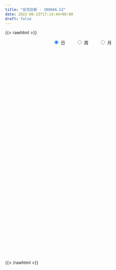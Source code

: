 ```yaml
---
title: "安克创新 - 300866.SZ"
date: 2022-06-23T17:14:44+08:00
draft: false
---
```

{{< rawhtml >}}
    <div style="text-align: center">
        <label style="padding: 1rem;"><input style="margin-right: .5rem" type="radio" name="period" value="D" checked onclick="period_change(this)">日</label>
        <label style="padding: 1rem;"><input style="margin-right: .5rem" type="radio" name="period" value="W" onclick="period_change(this)">周</label>
        <label style="padding: 1rem;"><input style="margin-right: .5rem" type="radio" name="period" value="M" onclick="period_change(this)">月</label>
    </div>
    <div id="chart" style="height: 700px;"></div> 
    <script type="text/javascript">
        const D_v = [217334.54,206199.91,153403.56,106706.2,97484.54,145919.21,87440.03,74354.96,55083.04,54997.67,69907.05,57528.98,47294.06,45687.73,67245.71,58110.73,64987.65,57448.47,83779.74,57881.64,34291.29,28653.77,18803.21,21162.31,21247.62,19975.01,21163.24,16828.45,20322.92,37080.43,23333.05,36520.8,24647.3,25271.97,25709.91,23288.71,18910.69,19501.39,19858.45,18155.44,22657.38,15358.81,22120.16,20905.58,25092.76,24857.01,24766.41,18026.41,21579.97,19132.42,32294.73,22739.65,26022.25,13609.77,19718.0,20040.67,15184.21,10450.82,9209.62,16193.12,9464.85,9330.1,9099.6,20596.11,17216.86,8303.25,8703.0,6765.06,4695.0,6732.8,8341.43,11127.69,7495.34,10655.95,6768.76,8538.0,10031.1,10721.49,10917.49,17086.95,9647.0,12082.57,19340.64,16925.35,21515.75,17047.49,9463.95,22494.7,18319.54,21067.0,20525.96,33294.91,15951.81,16678.69,18923.68,13919.77,13214.23,9061.27,7955.99,13253.98,14562.03,12039.0,10745.75,24881.14,14297.14,8886.03,10550.01,9810.27,10424.75,8490.86,9739.0,6565.41,4559.0,3846.02,6742.62,6202.63,5754.16,4215.98,8025.45,7431.15,20766.52,13724.31,7387.15,4440.57,10700.01,4260.3,5050.15,4412.81,9632.24,10455.98,8175.23,9066.56,8480.24,6853.81,5980.12,5380.78,7190.41,8027.79,9042.79,4720.46,7770.64,5803.8,9583.76,7407.88,7294.82,9804.53,10715.5,16530.05,9582.34,10469.4,8272.86,9015.48,7340.71,7189.9,8108.41,6270.28,4202.22,5162.87,8933.16,3790.96,4794.19,6102.0,4575.32,2922.91,6508.94,7170.18,5398.83,8018.41,12507.48,12285.23,6531.0,6758.04,6947.5,9000.61,5298.08,3061.0,6995.11,3129.0,3883.39,3801.51,5768.44,7806.17,10335.85,9992.22,7127.44,6309.6,6014.8,4429.56,5900.74,3648.02,3846.5,6038.8,8155.56,8633.34,8902.07,6768.02,13082.6,9021.55,7345.97,5185.2,6925.4,7746.46,11231.89,10775.44,12273.99,7964.18,10686.29,12296.04,18136.06,7619.06,9773.49,15868.99,8895.16,15410.57,17505.5,17064.96,11688.75,21690.51,29109.47,16879.72,9924.53,8140.81,12657.13,12487.29,11582.12,12729.9,12354.32,10231.67,9885.51,9146.38,9627.42,9162.21,9484.85,12253.51,18890.54,21212.3,12286.49,23314.88,20560.17,9914.96,7934.58,17618.02,23950.87,11691.07,18553.98,24064.01,16554.63,15998.35,20938.9,27862.6,25252.15,15416.71,17110.45,12550.89,11455.0,14137.05,10817.76,10743.83,17606.85,16850.0,17116.21,18457.17,10245.15,11178.66,14389.41,25833.03,19824.92,9835.29,11863.98,15987.84,12054.89,7809.68,11464.48,6723.0,8038.99,9025.39,5576.43,3846.63,5088.78,7448.97,5472.99,14926.59,12960.89,18142.31,35304.75,24595.6,22898.62,18624.68,9981.59,11325.11,21200.24,12761.39,8258.45,11327.3,15884.62,23737.74,19076.61,28846.21,19616.56,14094.38,48448.6,33730.65,50095.61,119234.33,72710.52,40490.53,52033.06,30795.82,25447.97,26915.53,21339.43,30083.43,23118.87,26842.44,25356.84,46870.3,35919.07,16913.99,18409.42,13159.0,9401.7,14048.12,20991.89,16401.55,16422.7,18457.93,20261.88,19369.16,24595.28,21522.06,26399.18,15684.0,16636.6,23955.27,12536.53,15735.54,18509.07,10652.51,13789.23,9556.79,10442.65,10528.25,6401.65,8593.0,7502.81,13549.38,10905.88,15391.99,8677.51,16660.35,13343.91,10443.13,9551.96,10832.41,17885.66,12808.75,11371.16,8042.7,10808.84,11898.26,14124.93,9793.24,12672.91,16253.38,19436.51,25567.93,15476.43,14655.06,22996.26,23414.41,20240.01,25849.7,29010.65,20898.75,16443.31,18942.0,23245.12,31089.77,31104.8,15849.16,16426.86,20711.81,17243.41,58863.15,40842.2,37716.99,28252.95,27045.82,19693.99,14957.87,16837.1,15726.26,22047.2,18799.16,25113.07,22535.56,17015.7,19772.69,12432.57,16044.36,19027.81,20173.87,19686.47,27939.42,29239.37,20876.38,18254.46,25373.73,21310.15,13258.57,12771.91,34315.52,43520.45,17364.58,15028.54,17731.34,18450.4,22317.87,16863.45,25583.69,28680.53,28012.87,15887.52,15830.7,29060.87,23914.35,23803.82,16906.64,25651.91,27219.1,22439.12,17026.85,18362.25,15324.07,17394.92,22443.91,25078.36,23311.47,16559.04,24517.58,18691.92,23886.91,15982.63]
const D_histogram = [0.0,1.0561823362,-0.0824575125,-1.3288236901,-2.0344479753,-1.2031427403,-0.9937435101,-0.9799148557,-1.2664851814,-1.221185688,-1.9266474537,-2.1844444402,-2.1208246988,-2.3041629726,-1.4595639494,-0.5732178193,0.2456359146,0.7885245643,1.784871079,2.2560895527,2.8820560019,2.6575071439,2.2093580741,1.6554722801,1.1677888836,0.6589877401,0.5909753331,0.3221884818,0.4654972133,0.6626058016,0.755233153,0.963420613,0.6731631673,0.8378582209,1.2535529162,1.3794478864,1.1052745793,1.1818749139,0.7996241233,0.2539273718,0.2694373636,0.3953192922,0.5362933666,0.5147412712,1.1353914783,1.7552104306,2.7585743598,3.3920668904,3.3654180429,4.1433928454,3.3562729252,2.633942604,1.5143856035,0.9445678363,1.2231136702,1.390594712,1.5128894825,1.0583822158,0.4877603616,-0.5167645565,-1.0935800842,-1.7958875329,-2.3508703536,-1.696075971,-1.9969863495,-2.1471523046,-1.9016129932,-1.7433371413,-1.5426099135,-1.1869880713,-0.9805999508,-0.633825734,-0.4742556306,-1.0136644171,-1.3958062594,-1.4379059859,-1.7821418229,-1.8277745016,-1.5386534604,-0.848424402,-0.7585420997,-0.5533415268,-0.8871580417,-1.2680737275,-1.5880051112,-1.6674416574,-1.6558227904,-2.1072721229,-2.429292733,-2.7626440203,-2.4934795527,-2.03442442,-1.5153440125,-0.9224095988,0.346433122,1.2064438629,1.934043241,1.8685669411,1.7653050607,1.8229062767,1.5427516346,1.3505239307,1.3844173009,1.8741951853,1.8143870978,1.919012188,1.1838281261,0.4648215879,-0.0287236448,-0.3850104775,-1.185820005,-1.5728159757,-1.8941881254,-2.0568997662,-1.6946862617,-1.1060153427,-0.416507106,-0.060838003,-0.5340812946,-1.1070903562,-2.3527131794,-2.6250408376,-2.7444232026,-2.5805687057,-2.1959459983,-1.7551161534,-1.5374817671,-1.3783017631,-1.8627634535,-2.2902361609,-2.6575514236,-2.5680938096,-2.0782188512,-1.8899145721,-1.5554063513,-1.2319572731,-0.681975171,-0.4052945653,0.4772065056,0.9434930963,0.7751424977,0.9097701197,1.0937032806,0.9594480819,1.2732535615,1.6864457236,2.2161996458,3.0848571444,3.9314850223,4.5877947875,4.8648899651,4.5653422009,3.785856995,2.8341541394,2.4975969429,1.9363292617,1.2024289744,0.7342912192,0.7459655973,0.476600341,0.4799938335,0.6237192047,0.7296596503,0.7319484846,0.9265819691,0.4527975087,-0.2100027689,-0.9879596062,-2.2692260436,-2.5817216227,-2.7044482993,-2.174243671,-1.7911486812,-1.7447264816,-1.4546757952,-1.3033342965,-0.817594044,-0.4623945881,-0.1861601737,-0.0053847172,0.1877812483,0.2945581346,0.7353124037,1.4250720738,1.5026994152,1.3474275688,0.8878743508,0.5143028365,0.1466636539,-0.0457950643,-0.2414287722,-0.5424804131,-0.6736933382,-0.2554424741,0.2344168563,0.5770195412,1.4002775907,1.8402764094,1.7594398146,1.5527686059,1.1634789365,0.9563661486,1.1835459428,1.2381941788,0.5887027406,0.5574020486,0.2502380382,-0.5167957803,-1.4087882852,-1.9270805573,-2.1629902269,-2.5913463278,-2.6505610769,-2.827915149,-3.1631296314,-2.9968707237,-2.9553340996,-3.1054752787,-3.5701296739,-3.3429868124,-2.9902987735,-2.6854662386,-2.1971258874,-2.1006489042,-2.1071024007,-2.1435737868,-1.5806890566,-1.2698447315,-0.7334293208,-0.1644032583,0.1805424236,0.2784763727,0.1890161709,0.4994538084,1.2186262295,2.1981803567,2.4128274616,1.8198639863,1.9818757507,1.7878534287,1.4993018444,1.9296604311,1.7013122122,1.5232120283,1.7679296261,1.7898288893,1.889566206,1.7452053809,1.0634271302,-0.0054789138,-0.1620426793,-0.4408237988,-0.3804527425,-0.2234007361,-0.1596171837,-0.0960073733,-0.1964426851,-0.2867719086,-0.5108822868,-0.7076522584,-0.9538536295,-1.2025556268,-1.1147675286,-1.1863630942,-0.8344770562,-0.194776684,0.3675917453,0.6137702034,0.5006822982,0.8583455944,1.1170276462,1.269483927,1.3923377794,1.4104425852,1.3070366425,1.0080200882,0.7529384457,0.6187366664,0.3661756089,0.3856007103,0.3815131408,0.6664432726,0.6814703424,0.2920519764,-0.4644955621,-0.8845768521,-0.9382657436,-1.1357927665,-1.2178020045,-1.2247994924,-1.0156967569,-0.9561236049,-0.7972107249,-0.6750827118,-0.3434725333,-0.2545426195,-0.0307931459,0.3136627303,0.5656698609,0.5473972447,1.1156680874,1.4295652632,2.0123126757,3.6659166396,3.7290630395,3.5072242307,3.0561526834,2.5093534776,1.8425358607,1.1497563208,0.6652152864,0.4084687079,0.1353578626,0.0236282554,0.0424650145,0.4656095576,0.463515825,0.1652263414,-0.0181877,-0.3918069672,-0.7192983413,-0.826762888,-0.5226813949,-0.3117190629,-0.0252426202,-0.0944068273,-0.4164621913,-0.6188168889,-0.679882337,-0.851856204,-1.1589698088,-1.3086836307,-1.5084554769,-1.539344699,-1.6532595203,-1.5203794455,-1.5688036803,-1.4905410184,-1.5071629231,-1.4621638343,-1.2518474623,-1.1081822042,-0.9028079433,-0.8295609173,-0.6540919204,-0.3361058933,-0.351214771,-0.3922663946,-0.339956882,-0.0409211002,0.3671809429,0.7269632,0.9848881438,1.0125955991,0.9688280086,1.0156409057,0.9753365301,0.8554296794,0.7001763837,0.5707928933,0.6583876908,0.5421214311,0.4969439732,0.4522486989,0.2215439503,-0.1473441379,-0.3840582048,-0.5839942943,-0.8154370092,-1.0749724933,-1.4407215909,-1.7995323247,-2.05833114,-2.0657932453,-1.9016883606,-1.8800149327,-1.9336170024,-1.7572345644,-1.4093964497,-1.0367619114,-0.7614830789,-0.4692988315,-0.1609822759,0.3318267841,0.5467304391,0.4275178526,0.2624304064,0.4263663092,0.5227569788,0.571843531,0.6186748889,0.4994071594,0.3022055305,0.0792070002,0.1738280971,0.0977717787,0.0435849405,0.0428609383,0.1342989215,0.1239640805,0.1981562154,0.2144118102,0.2357709057,0.0270136084,-0.2385131563,-0.1990506898,-0.1646857673,0.1911662617,0.4652249945,0.569205705,0.7078936106,1.0483519167,1.316349749,1.4465768004,1.4477810284,1.3953858155,1.3242780278,1.2542762072,1.1730149144,1.1992399806,1.1700264877,0.8968842884,0.6898959173,0.4845101428,0.5003895007,0.3868609876,0.4710695237,0.4637676841,0.585420423,0.7425354426,0.7804845279,0.7182764725,0.4557933064,0.3140751865,0.1354244838,-0.0860362897,-0.1157549218,-0.1351524772,-0.0829384261,0.0020396295,-0.0162448416,-0.1027239731,-0.0516801132]
const D_fast = [0.0,1.3202279202,0.1609736934,-1.4175984068,-2.6318346857,-2.1013151358,-2.1403517831,-2.3715018426,-2.9746934637,-3.2346903923,-4.4218140214,-5.225722118,-5.6923085513,-6.4516875682,-5.9719795323,-5.2289378571,-4.3486751445,-3.6086553538,-2.1660910693,-1.1308502074,0.2156302423,0.6554581702,0.7596486189,0.619630895,0.4238947194,0.0798405109,0.1595719372,-0.0286677937,0.2310152411,0.5937752798,0.8752109195,1.3242535327,1.2022868789,1.5764464876,2.305529412,2.7762863538,2.7784316916,3.1505007546,2.9681559949,2.4859410863,2.568810419,2.7935221706,3.0685695867,3.175702809,4.0802008857,5.1388224457,6.8318299648,8.3133392181,9.1280448812,10.9418678951,10.9938162062,10.929971536,10.1890109364,9.8553351283,10.4396593798,10.9547890995,11.4553062407,11.265394528,10.8167127641,9.6829967069,8.8327861582,7.6815068262,6.5388064171,6.769581807,5.9694248411,5.2824708098,5.0526068729,4.7750484395,4.5901231889,4.6489980133,4.6102361461,4.7985539295,4.8395601252,4.0467352344,3.3156418272,2.9140656042,2.1242943115,1.6217180074,1.5261756836,2.0042986415,1.9045454188,1.97141061,1.4158045847,0.7178704671,0.0009378055,-0.4953591551,-0.8976959857,-1.8759633488,-2.8053071422,-3.8293194345,-4.1835248552,-4.2330758275,-4.0928314231,-3.7304994091,-2.3750484078,-1.2134267012,-0.0023165129,0.3993489226,0.7374133074,1.2507410925,1.3562743591,1.5016776378,1.8816753333,2.840002014,3.233790701,3.8181688381,3.3789418078,2.7761406665,2.2754145226,1.8228750706,0.7256105419,-0.0545894227,-0.8495086039,-1.5264451862,-1.5879032471,-1.2757361638,-0.6903547036,-0.3498951013,-0.9566587166,-1.8064403672,-3.6402414853,-4.5688293528,-5.3743175186,-5.8556051981,-6.0199689903,-6.0179181837,-6.1846542392,-6.3700496759,-7.3202022298,-8.3202339773,-9.351937096,-9.9045029343,-9.9341826888,-10.2183570526,-10.2727004197,-10.2572406598,-9.8777523504,-9.702395386,-8.7005926887,-7.998432824,-7.9729977981,-7.6109276462,-7.1535686652,-7.0479618434,-6.4158429734,-5.5810393804,-4.4972355467,-2.857363762,-1.0278646286,0.7753938335,2.2687115024,3.1104992885,3.2774783312,3.0343140106,3.3221560498,3.244970684,2.8116776403,2.5271126899,2.7252784673,2.5750632962,2.6984552471,2.9981104194,3.2864657776,3.4717417331,3.8980207099,3.5374356266,2.8221346568,1.7971879179,-0.0513850304,-1.0093110152,-1.8081497666,-1.821506056,-1.8861982365,-2.2759576573,-2.3495759196,-2.5240679951,-2.2427262536,-2.0031254448,-1.7734310738,-1.5940017965,-1.353890519,-1.173474099,-0.5488917289,0.4971359596,0.9504381548,1.1320232005,0.8944385703,0.6494427652,0.318469496,0.1145620117,-0.1414288893,-0.5781006335,-0.8777368931,-0.5233466475,0.025116897,0.5119744672,1.6853019143,2.5853698354,2.9443931942,3.125914137,3.0274942017,3.0594729509,3.5825392308,3.9467360116,3.4444202585,3.5524700786,3.3078655778,2.4116328142,1.167443238,0.1673808265,-0.6092763998,-1.6854690826,-2.4073241009,-3.2916569602,-4.4176538505,-5.0006126238,-5.6979095245,-6.6244195234,-7.981606337,-8.5902101786,-8.9850968331,-9.3516308578,-9.4125719785,-9.8412572214,-10.374486318,-10.9468511508,-10.7791386847,-10.7857555425,-10.432697462,-9.9047722141,-9.5146909263,-9.347137884,-9.3893440431,-8.9540429535,-7.9302139751,-6.4011147586,-5.5832607883,-5.7212582671,-5.063777565,-4.8108365299,-4.724562653,-3.8117889586,-3.6148091244,-3.4121063013,-2.7254062969,-2.2560498114,-1.6839209431,-1.3919804231,-1.8079018911,-2.8781776637,-3.075252099,-3.4642391682,-3.4989812975,-3.3977794751,-3.3739002186,-3.3342922516,-3.4838382347,-3.6458604353,-3.9976913852,-4.3713744214,-4.8560391999,-5.4053801038,-5.5962838878,-5.964470227,-5.821203453,-5.2301972518,-4.5759308861,-4.1763098773,-4.1642272079,-3.5919775131,-3.0540385497,-2.5842112872,-2.11327299,-1.7425575379,-1.51920432,-1.5662158521,-1.6330628833,-1.6125804959,-1.7735976512,-1.6577723722,-1.5664816566,-1.1149407066,-0.9295460512,-1.2459514231,-2.1186228521,-2.7598483552,-3.0481036826,-3.5295788971,-3.9160386362,-4.2292359972,-4.2740574509,-4.4535152002,-4.4939050014,-4.5405476662,-4.2948056211,-4.2695113621,-4.053460175,-3.6305886162,-3.2371640203,-3.1185873254,-2.2713994609,-1.6001109693,-0.5142853878,2.0557977359,3.0512098957,3.7061771446,4.0191437682,4.0996829318,3.89349928,3.4881588204,3.1699216076,3.015292206,2.7760208264,2.6701982831,2.6996512958,3.2391982283,3.352983452,3.0960005537,2.9080395872,2.4364685783,1.9291526189,1.6149973502,1.7884084946,1.9214410608,2.2016068485,2.1088409345,1.6826700227,1.3256111028,1.0945750705,0.7096371526,0.1127810955,-0.3641036341,-0.9409893494,-1.3567147464,-1.8839444477,-2.1311592343,-2.5717843892,-2.8661569819,-3.2595696174,-3.5801114872,-3.6827569808,-3.8161372737,-3.8364649986,-3.9706082019,-3.9586621851,-3.7247026314,-3.8276152017,-3.9667334241,-3.9994131319,-3.7106076252,-3.2107103464,-2.6691872892,-2.1650403095,-1.8841839544,-1.6857445428,-1.3850214192,-1.1814916624,-1.0875410932,-1.0677502929,-1.05443556,-0.8022438398,-0.7829797418,-0.7039212064,-0.6355543059,-0.810873067,-1.2165971896,-1.5493258077,-1.8952604708,-2.330562438,-2.8588410455,-3.5847705408,-4.3934643558,-5.1668459561,-5.6907563727,-6.0020735781,-6.4504038835,-6.9874102038,-7.2503364068,-7.2548474046,-7.1414033441,-7.0564952814,-6.8816357418,-6.6135647551,-6.0377989991,-5.6862127344,-5.6985458577,-5.7980257024,-5.5274982222,-5.3004183079,-5.1083708729,-4.9068707929,-4.9012867325,-5.0229369788,-5.226133759,-5.0880556379,-5.1396690116,-5.1829596147,-5.1729683823,-5.0479556687,-5.0272994895,-4.9035683008,-4.8337097535,-4.7534079315,-4.9554118268,-5.2805668806,-5.2908670865,-5.2976736058,-4.8940300114,-4.50366503,-4.2573828932,-3.9417215849,-3.3391752997,-2.7420900301,-2.2502187787,-1.8870692936,-1.5906180526,-1.3306563333,-1.0870891022,-0.8750966663,-0.549061605,-0.285768476,-0.3346896031,-0.369203995,-0.4534622337,-0.3124855007,-0.3292987668,-0.1273228498,-0.0186827683,0.2493250763,0.5920739565,0.8251441738,0.9425052366,0.793970397,0.7307710738,0.585976492,0.343006646,0.2843492835,0.2311636089,0.2626430534,0.3481310164,0.3257853348,0.2136252101,0.2517490417]
const D_slow = [0.0,0.264045584,0.2434312059,-0.0887747166,-0.5973867104,-0.8981723955,-1.146608273,-1.391586987,-1.7082082823,-2.0135047043,-2.4951665677,-3.0412776778,-3.5714838525,-4.1475245956,-4.512415583,-4.6557200378,-4.5943110591,-4.3971799181,-3.9509621483,-3.3869397601,-2.6664257597,-2.0020489737,-1.4497094552,-1.0358413851,-0.7438941642,-0.5791472292,-0.4314033959,-0.3508562755,-0.2344819722,-0.0688305218,0.1199777665,0.3608329197,0.5291237116,0.7385882668,1.0519764958,1.3968384674,1.6731571122,1.9686258407,2.1685318715,2.2320137145,2.2993730554,2.3982028784,2.5322762201,2.6609615379,2.9448094074,3.3836120151,4.073255605,4.9212723276,5.7626268384,6.7984750497,7.637543281,8.296028932,8.6746253329,8.910767292,9.2165457095,9.5641943875,9.9424167582,10.2070123121,10.3289524025,10.1997612634,9.9263662423,9.4773943591,8.8896767707,8.465657778,7.9664111906,7.4296231144,6.9542198661,6.5183855808,6.1327331024,5.8359860846,5.5908360969,5.4323796634,5.3138157558,5.0603996515,4.7114480866,4.3519715902,3.9064361344,3.449492509,3.0648291439,2.8527230434,2.6630875185,2.5247521368,2.3029626264,1.9859441945,1.5889429167,1.1720825023,0.7581268047,0.231308774,-0.3760144092,-1.0666754143,-1.6900453025,-2.1986514075,-2.5774874106,-2.8080898103,-2.7214815298,-2.4198705641,-1.9363597538,-1.4692180185,-1.0278917534,-0.5721651842,-0.1864772755,0.1511537071,0.4972580324,0.9658068287,1.4194036032,1.8991566502,2.1951136817,2.3113190787,2.3041381675,2.2078855481,1.9114305468,1.5182265529,1.0446795216,0.53045458,0.1067830146,-0.1697208211,-0.2738475976,-0.2890570983,-0.422577422,-0.699350011,-1.2875283059,-1.9437885153,-2.6298943159,-3.2750364924,-3.8240229919,-4.2628020303,-4.6471724721,-4.9917479128,-5.4574387762,-6.0299978164,-6.6943856724,-7.3364091248,-7.8559638376,-8.3284424806,-8.7172940684,-9.0252833867,-9.1957771794,-9.2971008207,-9.1777991943,-8.9419259203,-8.7481402958,-8.5206977659,-8.2472719458,-8.0074099253,-7.6890965349,-7.267485104,-6.7134351925,-5.9422209064,-4.9593496509,-3.812400954,-2.5961784627,-1.4548429125,-0.5083786637,0.2001598711,0.8245591069,1.3086414223,1.6092486659,1.7928214707,1.97931287,2.0984629552,2.2184614136,2.3743912148,2.5568061273,2.7397932485,2.9714387408,3.0846381179,3.0321374257,2.7851475242,2.2178410132,1.5724106076,0.8962985327,0.352737615,-0.0950495553,-0.5312311757,-0.8949001245,-1.2207336986,-1.4251322096,-1.5407308566,-1.5872709001,-1.5886170794,-1.5416717673,-1.4680322336,-1.2842041327,-0.9279361142,-0.5522612604,-0.2154043682,0.0065642195,0.1351399286,0.1718058421,0.160357076,0.0999998829,-0.0356202203,-0.2040435549,-0.2679041734,-0.2092999593,-0.065045074,0.2850243236,0.745093426,1.1849533796,1.5731455311,1.8640152652,2.1031068024,2.3989932881,2.7085418328,2.8557175179,2.99506803,3.0576275396,2.9284285945,2.5762315232,2.0944613839,1.5537138271,0.9058772452,0.243236976,-0.4637418113,-1.2545242191,-2.0037419,-2.7425754249,-3.5189442446,-4.4114766631,-5.2472233662,-5.9947980596,-6.6661646192,-7.2154460911,-7.7406083171,-8.2673839173,-8.803277364,-9.1984496282,-9.515910811,-9.6992681412,-9.7403689558,-9.6952333499,-9.6256142567,-9.578360214,-9.4534967619,-9.1488402045,-8.5992951153,-7.9960882499,-7.5411222534,-7.0456533157,-6.5986899585,-6.2238644974,-5.7414493897,-5.3161213366,-4.9353183295,-4.493335923,-4.0458787007,-3.5734871492,-3.1371858039,-2.8713290214,-2.8726987498,-2.9132094197,-3.0234153694,-3.118528555,-3.174378739,-3.2142830349,-3.2382848783,-3.2873955496,-3.3590885267,-3.4868090984,-3.663722163,-3.9021855704,-4.2028244771,-4.4815163592,-4.7781071328,-4.9867263968,-5.0354205678,-4.9435226315,-4.7900800806,-4.6649095061,-4.4503231075,-4.1710661959,-3.8536952142,-3.5056107694,-3.1530001231,-2.8262409624,-2.5742359404,-2.386001329,-2.2313171624,-2.1397732601,-2.0433730825,-1.9479947974,-1.7813839792,-1.6110163936,-1.5380033995,-1.65412729,-1.875271503,-2.109837939,-2.3937861306,-2.6982366317,-3.0044365048,-3.258360694,-3.4973915953,-3.6966942765,-3.8654649544,-3.9513330878,-4.0149687426,-4.0226670291,-3.9442513465,-3.8028338813,-3.6659845701,-3.3870675483,-3.0296762325,-2.5265980635,-1.6101189036,-0.6778531438,0.1989529139,0.9629910848,1.5903294542,2.0509634193,2.3384024995,2.5047063212,2.6068234981,2.6406629638,2.6465700276,2.6571862813,2.7735886707,2.8894676269,2.9307742123,2.9262272873,2.8282755455,2.6484509602,2.4417602382,2.3110898895,2.2331601237,2.2268494687,2.2032477618,2.099132214,1.9444279918,1.7744574075,1.5614933565,1.2717509043,0.9445799966,0.5674661274,0.1826299527,-0.2306849274,-0.6107797888,-1.0029807089,-1.3756159635,-1.7524066943,-2.1179476528,-2.4309095184,-2.7079550695,-2.9336570553,-3.1410472846,-3.3045702647,-3.388596738,-3.4764004308,-3.5744670295,-3.6594562499,-3.669686525,-3.5778912893,-3.3961504893,-3.1499284533,-2.8967795535,-2.6545725514,-2.4006623249,-2.1568281924,-1.9429707726,-1.7679266766,-1.6252284533,-1.4606315306,-1.3251011728,-1.2008651795,-1.0878030048,-1.0324170173,-1.0692530517,-1.1652676029,-1.3112661765,-1.5151254288,-1.7838685521,-2.1440489499,-2.5939320311,-3.1085148161,-3.6249631274,-4.1003852175,-4.5703889507,-5.0537932013,-5.4931018424,-5.8454509549,-6.1046414327,-6.2950122024,-6.4123369103,-6.4525824793,-6.3696257832,-6.2329431735,-6.1260637103,-6.0604561087,-5.9538645314,-5.8231752867,-5.680214404,-5.5255456817,-5.4006938919,-5.3251425093,-5.3053407592,-5.261883735,-5.2374407903,-5.2265445552,-5.2158293206,-5.1822545902,-5.1512635701,-5.1017245162,-5.0481215637,-4.9891788373,-4.9824254352,-5.0420537242,-5.0918163967,-5.1329878385,-5.0851962731,-4.9688900245,-4.8265885982,-4.6496151955,-4.3875272164,-4.0584397791,-3.696795579,-3.3348503219,-2.9860038681,-2.6549343611,-2.3413653093,-2.0481115807,-1.7483015856,-1.4557949637,-1.2315738916,-1.0590999123,-0.9379723765,-0.8128750014,-0.7161597545,-0.5983923735,-0.4824504525,-0.3360953467,-0.1504614861,0.0446596459,0.224228764,0.3381770906,0.4166958873,0.4505520082,0.4290429358,0.4001042053,0.366316086,0.3455814795,0.3460913869,0.3420301765,0.3163491832,0.3034291549]
const D_data = [['2020-08-24', 130.0, 146.86, 128.0, 168.88],['2020-08-25', 158.0, 163.41, 148.88, 168.99],['2020-08-26', 151.0, 136.1, 135.2, 154.99],['2020-08-27', 134.0, 127.72, 127.19, 135.97],['2020-08-28', 127.0, 127.8, 125.88, 135.78],['2020-08-31', 129.01, 146.0, 128.3, 152.16],['2020-09-01', 143.0, 140.0, 135.2, 144.44],['2020-09-02', 145.0, 137.18, 137.1, 146.5],['2020-09-03', 136.0, 131.55, 128.5, 137.2],['2020-09-04', 131.55, 133.79, 131.55, 138.5],['2020-09-07', 131.0, 121.0, 121.0, 135.55],['2020-09-08', 121.0, 121.95, 114.0, 123.55],['2020-09-09', 118.0, 123.25, 115.3, 126.01],['2020-09-10', 123.3, 117.5, 116.99, 129.4],['2020-09-11', 114.45, 130.05, 114.45, 132.66],['2020-09-14', 129.0, 133.8, 125.99, 135.31],['2020-09-15', 132.0, 136.79, 129.5, 139.73],['2020-09-16', 133.79, 136.8, 131.3, 140.19],['2020-09-17', 135.01, 147.1, 133.88, 150.5],['2020-09-18', 143.8, 145.6, 143.51, 152.16],['2020-09-21', 145.87, 152.15, 141.89, 153.19],['2020-09-22', 148.74, 144.47, 139.66, 150.41],['2020-09-23', 145.0, 141.55, 141.05, 146.47],['2020-09-24', 141.5, 138.88, 137.0, 144.9],['2020-09-25', 140.0, 137.89, 137.33, 144.58],['2020-09-28', 139.99, 135.56, 133.11, 141.9],['2020-09-29', 136.18, 139.95, 134.0, 141.68],['2020-09-30', 139.0, 136.83, 134.12, 139.52],['2020-10-09', 139.97, 141.93, 138.05, 144.44],['2020-10-12', 140.84, 143.96, 136.23, 144.88],['2020-10-13', 142.78, 144.01, 141.0, 144.79],['2020-10-14', 150.0, 147.0, 145.45, 158.0],['2020-10-15', 144.36, 141.25, 139.9, 146.88],['2020-10-16', 141.97, 147.31, 141.93, 152.97],['2020-10-19', 152.0, 153.0, 150.06, 156.56],['2020-10-20', 152.43, 152.07, 149.0, 154.0],['2020-10-21', 152.0, 147.87, 146.08, 155.37],['2020-10-22', 146.81, 152.91, 145.0, 154.0],['2020-10-23', 152.0, 147.42, 146.2, 154.98],['2020-10-26', 145.0, 143.59, 136.58, 145.55],['2020-10-27', 141.01, 149.72, 139.62, 151.99],['2020-10-28', 149.99, 152.09, 146.26, 152.44],['2020-10-29', 150.01, 153.73, 149.6, 156.38],['2020-10-30', 153.81, 152.81, 152.31, 163.02],['2020-11-02', 152.91, 163.55, 152.4, 165.0],['2020-11-03', 165.0, 168.52, 159.55, 171.99],['2020-11-04', 166.42, 180.08, 164.0, 186.5],['2020-11-05', 180.08, 183.0, 178.0, 185.45],['2020-11-06', 181.3, 179.85, 176.88, 188.43],['2020-11-09', 181.88, 195.89, 181.8, 195.99],['2020-11-10', 194.0, 180.29, 175.0, 194.0],['2020-11-11', 178.34, 180.55, 178.34, 186.4],['2020-11-12', 180.17, 173.45, 171.51, 183.33],['2020-11-13', 172.01, 178.0, 171.02, 181.0],['2020-11-16', 180.1, 190.01, 178.8, 193.34],['2020-11-17', 190.03, 192.22, 182.51, 194.58],['2020-11-18', 191.21, 195.0, 186.73, 199.9],['2020-11-19', 190.59, 189.34, 185.8, 194.0],['2020-11-20', 187.53, 187.19, 185.3, 194.0],['2020-11-23', 187.28, 178.93, 177.25, 188.6],['2020-11-24', 178.03, 180.79, 176.59, 181.27],['2020-11-25', 180.0, 175.97, 173.86, 182.46],['2020-11-26', 175.01, 174.05, 171.3, 178.09],['2020-11-27', 175.54, 189.1, 174.0, 191.67],['2020-11-30', 187.12, 177.77, 174.5, 188.0],['2020-12-01', 175.0, 177.87, 174.69, 179.97],['2020-12-02', 177.79, 182.49, 175.68, 183.52],['2020-12-03', 180.0, 181.99, 179.58, 186.99],['2020-12-04', 182.0, 183.08, 178.61, 184.73],['2020-12-07', 183.08, 186.29, 182.06, 188.52],['2020-12-08', 186.0, 185.89, 185.38, 190.59],['2020-12-09', 185.58, 189.29, 184.11, 194.78],['2020-12-10', 187.01, 188.64, 183.8, 192.99],['2020-12-11', 189.01, 178.99, 176.0, 190.0],['2020-12-14', 179.61, 178.19, 175.0, 180.64],['2020-12-15', 180.0, 180.81, 179.0, 187.0],['2020-12-16', 180.29, 175.27, 174.21, 180.81],['2020-12-17', 175.01, 177.03, 174.3, 178.36],['2020-12-18', 177.03, 181.0, 174.02, 184.99],['2020-12-21', 180.01, 188.15, 179.21, 191.85],['2020-12-22', 190.0, 182.49, 181.98, 191.25],['2020-12-23', 181.07, 184.58, 181.07, 187.0],['2020-12-24', 184.65, 177.24, 175.99, 192.78],['2020-12-25', 176.02, 174.15, 172.15, 179.89],['2020-12-28', 177.84, 172.12, 171.66, 186.81],['2020-12-29', 171.07, 172.94, 162.0, 179.0],['2020-12-30', 172.63, 172.7, 169.13, 174.0],['2020-12-31', 173.93, 164.26, 162.2, 174.0],['2021-01-04', 163.48, 161.95, 160.0, 166.55],['2021-01-05', 161.0, 157.84, 156.43, 161.0],['2021-01-06', 159.0, 162.91, 157.0, 165.97],['2021-01-07', 163.89, 165.17, 157.95, 166.29],['2021-01-08', 164.0, 166.81, 160.01, 168.68],['2021-01-11', 167.03, 169.39, 163.86, 171.0],['2021-01-12', 168.42, 182.29, 167.01, 182.82],['2021-01-13', 181.88, 183.2, 176.88, 186.78],['2021-01-14', 180.0, 186.8, 176.37, 187.79],['2021-01-15', 185.94, 179.94, 179.5, 186.55],['2021-01-18', 179.42, 180.29, 176.6, 182.67],['2021-01-19', 179.06, 183.51, 179.06, 188.58],['2021-01-20', 183.1, 179.97, 177.18, 184.04],['2021-01-21', 178.9, 180.95, 174.6, 181.87],['2021-01-22', 180.7, 184.5, 177.0, 184.98],['2021-01-25', 182.5, 193.05, 182.0, 205.0],['2021-01-26', 192.72, 188.98, 185.6, 195.96],['2021-01-27', 188.0, 192.9, 187.2, 193.49],['2021-01-28', 189.98, 182.2, 182.0, 190.73],['2021-01-29', 184.0, 179.44, 178.65, 185.5],['2021-02-01', 178.53, 179.48, 173.02, 180.9],['2021-02-02', 181.0, 179.05, 176.85, 185.0],['2021-02-03', 179.05, 170.0, 170.0, 179.1],['2021-02-04', 168.05, 171.1, 167.0, 172.0],['2021-02-05', 172.0, 168.79, 167.0, 172.58],['2021-02-08', 169.81, 167.99, 163.51, 171.0],['2021-02-09', 167.5, 173.65, 167.01, 176.01],['2021-02-10', 174.0, 177.94, 172.66, 179.48],['2021-02-18', 179.01, 182.03, 177.04, 184.5],['2021-02-19', 181.49, 180.45, 176.12, 184.72],['2021-02-22', 179.17, 169.45, 168.8, 180.0],['2021-02-23', 160.02, 164.62, 160.02, 167.99],['2021-02-24', 164.0, 149.72, 148.5, 164.0],['2021-02-25', 149.96, 155.57, 147.96, 157.02],['2021-02-26', 154.0, 153.94, 149.21, 155.0],['2021-03-01', 154.94, 155.05, 151.0, 156.04],['2021-03-02', 157.48, 156.88, 155.22, 163.45],['2021-03-03', 159.09, 157.66, 156.0, 159.09],['2021-03-04', 156.18, 154.69, 153.5, 157.88],['2021-03-05', 152.99, 153.12, 150.13, 156.64],['2021-03-08', 153.12, 142.12, 142.02, 153.12],['2021-03-09', 142.1, 137.87, 134.0, 142.1],['2021-03-10', 138.06, 133.57, 131.1, 141.0],['2021-03-11', 133.57, 135.44, 130.61, 135.68],['2021-03-12', 135.1, 139.08, 133.52, 140.98],['2021-03-15', 138.0, 134.39, 133.47, 141.11],['2021-03-16', 136.93, 135.04, 134.4, 139.87],['2021-03-17', 134.02, 134.3, 133.51, 137.19],['2021-03-18', 134.31, 137.44, 133.75, 139.48],['2021-03-19', 135.15, 134.5, 134.5, 139.93],['2021-03-22', 136.99, 143.95, 136.01, 144.35],['2021-03-23', 143.45, 141.67, 140.68, 146.75],['2021-03-24', 140.11, 133.95, 132.36, 142.6],['2021-03-25', 132.53, 137.1, 131.6, 140.0],['2021-03-26', 136.18, 138.19, 136.0, 141.78],['2021-03-29', 139.9, 134.0, 133.47, 139.96],['2021-03-30', 134.18, 139.88, 133.51, 140.68],['2021-03-31', 141.28, 143.22, 136.5, 145.0],['2021-04-01', 142.27, 147.81, 142.27, 153.13],['2021-04-02', 148.09, 157.08, 147.91, 159.1],['2021-04-06', 159.12, 163.5, 156.28, 164.5],['2021-04-07', 160.9, 167.99, 157.0, 169.6],['2021-04-08', 167.34, 169.11, 165.47, 173.58],['2021-04-09', 168.0, 165.32, 164.0, 172.79],['2021-04-12', 164.49, 159.59, 158.5, 167.55],['2021-04-13', 162.0, 155.37, 154.5, 163.91],['2021-04-14', 155.26, 161.8, 155.26, 165.49],['2021-04-15', 161.9, 158.48, 154.0, 162.88],['2021-04-16', 157.85, 154.27, 153.5, 158.46],['2021-04-19', 154.17, 155.36, 153.22, 157.82],['2021-04-20', 154.3, 161.0, 153.71, 163.5],['2021-04-21', 159.2, 157.56, 156.23, 159.42],['2021-04-22', 158.77, 160.95, 157.35, 163.5],['2021-04-23', 160.11, 163.88, 160.0, 165.0],['2021-04-26', 162.61, 164.98, 162.01, 166.99],['2021-04-27', 163.51, 164.94, 161.57, 166.08],['2021-04-28', 164.67, 168.96, 160.0, 170.0],['2021-04-29', 169.89, 160.81, 159.02, 169.9],['2021-04-30', 159.95, 155.89, 153.75, 161.45],['2021-05-06', 155.0, 150.47, 144.03, 155.0],['2021-05-07', 149.8, 137.62, 136.8, 150.8],['2021-05-10', 138.59, 143.76, 138.59, 147.5],['2021-05-11', 143.41, 143.01, 140.51, 145.99],['2021-05-12', 143.03, 150.43, 143.03, 151.62],['2021-05-13', 151.03, 149.49, 144.5, 151.04],['2021-05-14', 148.48, 144.97, 142.83, 149.0],['2021-05-17', 144.0, 147.55, 142.99, 149.5],['2021-05-18', 147.66, 145.75, 145.0, 148.43],['2021-05-19', 146.0, 150.63, 144.42, 152.5],['2021-05-20', 151.0, 150.55, 148.8, 152.82],['2021-05-21', 150.56, 150.79, 149.3, 154.92],['2021-05-24', 150.79, 150.53, 146.53, 151.69],['2021-05-25', 150.53, 151.55, 149.32, 152.5],['2021-05-26', 151.99, 151.26, 150.88, 159.99],['2021-05-27', 152.82, 157.15, 151.5, 159.99],['2021-05-28', 156.21, 164.05, 155.32, 165.74],['2021-05-31', 166.0, 159.53, 157.2, 166.01],['2021-06-01', 158.36, 157.49, 154.8, 159.56],['2021-06-02', 157.48, 152.89, 151.34, 157.58],['2021-06-03', 152.04, 152.28, 150.55, 155.0],['2021-06-04', 152.35, 150.63, 149.85, 153.69],['2021-06-07', 150.63, 151.37, 150.0, 153.72],['2021-06-08', 151.05, 150.18, 149.0, 153.6],['2021-06-09', 150.25, 147.2, 145.3, 152.38],['2021-06-10', 147.0, 147.65, 145.28, 148.58],['2021-06-11', 147.64, 154.91, 147.0, 155.19],['2021-06-15', 154.53, 158.23, 152.0, 160.0],['2021-06-16', 158.78, 158.95, 156.02, 161.56],['2021-06-17', 158.61, 168.95, 156.63, 171.8],['2021-06-18', 168.16, 168.95, 164.36, 172.47],['2021-06-21', 167.8, 164.98, 163.33, 168.76],['2021-06-22', 165.98, 164.15, 163.11, 166.96],['2021-06-23', 164.52, 161.58, 159.96, 167.55],['2021-06-24', 161.0, 163.38, 160.47, 168.4],['2021-06-25', 166.17, 170.06, 165.37, 172.98],['2021-06-28', 172.84, 170.0, 169.51, 178.78],['2021-06-29', 169.0, 160.69, 159.62, 171.58],['2021-06-30', 160.69, 167.47, 160.69, 169.84],['2021-07-01', 167.0, 163.85, 162.0, 174.0],['2021-07-02', 162.23, 155.49, 153.8, 162.48],['2021-07-05', 154.38, 149.04, 146.36, 154.38],['2021-07-06', 149.04, 148.89, 147.03, 152.95],['2021-07-07', 144.1, 149.0, 144.1, 149.94],['2021-07-08', 149.0, 143.05, 141.22, 151.13],['2021-07-09', 144.9, 144.33, 141.9, 147.44],['2021-07-12', 143.13, 139.99, 138.86, 144.33],['2021-07-13', 139.0, 134.09, 133.81, 142.9],['2021-07-14', 133.8, 137.21, 130.0, 137.59],['2021-07-15', 136.32, 133.48, 132.29, 138.4],['2021-07-16', 133.01, 127.9, 125.51, 133.33],['2021-07-19', 127.8, 119.04, 116.66, 127.8],['2021-07-20', 118.01, 123.6, 117.57, 125.58],['2021-07-21', 125.18, 123.4, 122.41, 127.11],['2021-07-22', 124.01, 121.4, 120.26, 124.11],['2021-07-23', 121.56, 122.9, 120.55, 124.23],['2021-07-26', 121.7, 116.78, 115.39, 122.02],['2021-07-27', 116.89, 112.9, 112.25, 120.57],['2021-07-28', 111.13, 109.48, 104.0, 114.93],['2021-07-29', 111.0, 115.64, 110.0, 116.8],['2021-07-30', 115.65, 112.37, 110.0, 116.9],['2021-08-02', 111.92, 115.32, 110.32, 116.7],['2021-08-03', 113.99, 116.98, 112.8, 117.55],['2021-08-04', 116.28, 115.27, 113.38, 118.45],['2021-08-05', 115.27, 112.18, 111.15, 115.27],['2021-08-06', 112.17, 108.67, 107.53, 112.17],['2021-08-09', 110.11, 113.2, 106.2, 114.35],['2021-08-10', 113.01, 120.48, 112.17, 122.66],['2021-08-11', 120.48, 128.46, 119.5, 129.7],['2021-08-12', 128.78, 122.78, 122.4, 129.75],['2021-08-13', 121.9, 112.22, 111.18, 123.63],['2021-08-16', 111.81, 121.0, 111.81, 126.22],['2021-08-17', 120.02, 116.99, 116.0, 120.92],['2021-08-18', 116.01, 114.9, 112.2, 117.56],['2021-08-19', 115.87, 124.82, 115.86, 125.0],['2021-08-20', 123.25, 117.78, 117.24, 123.25],['2021-08-23', 116.55, 117.87, 113.11, 120.47],['2021-08-24', 118.3, 124.0, 117.08, 127.5],['2021-08-25', 122.82, 122.75, 120.12, 129.48],['2021-08-26', 124.03, 124.99, 120.5, 128.56],['2021-08-27', 124.59, 122.79, 121.5, 127.6],['2021-08-30', 123.5, 114.51, 113.89, 123.98],['2021-08-31', 114.5, 104.92, 104.3, 116.0],['2021-09-01', 105.37, 112.55, 105.37, 114.95],['2021-09-02', 112.93, 109.17, 107.68, 113.99],['2021-09-03', 109.01, 112.06, 107.13, 113.96],['2021-09-06', 112.08, 113.17, 109.2, 114.35],['2021-09-07', 113.19, 111.99, 111.49, 114.68],['2021-09-08', 111.99, 111.77, 109.6, 114.14],['2021-09-09', 111.77, 109.03, 108.8, 111.77],['2021-09-10', 109.68, 107.97, 107.8, 110.5],['2021-09-13', 108.01, 104.63, 104.12, 108.2],['2021-09-14', 105.27, 102.83, 102.8, 107.4],['2021-09-15', 103.5, 99.8, 98.88, 103.92],['2021-09-16', 99.87, 96.98, 96.98, 100.39],['2021-09-17', 96.89, 99.21, 96.55, 99.86],['2021-09-22', 99.19, 95.67, 95.38, 99.19],['2021-09-23', 95.77, 100.23, 95.77, 101.95],['2021-09-24', 100.23, 105.4, 97.7, 107.6],['2021-09-27', 107.0, 107.05, 105.39, 109.66],['2021-09-28', 107.0, 104.98, 104.5, 108.9],['2021-09-29', 103.1, 100.61, 100.6, 105.05],['2021-09-30', 102.14, 107.07, 101.0, 107.88],['2021-10-08', 107.88, 107.68, 107.37, 110.88],['2021-10-11', 107.04, 107.85, 106.3, 109.33],['2021-10-12', 107.72, 108.77, 105.39, 109.99],['2021-10-13', 108.21, 108.49, 107.0, 109.58],['2021-10-14', 108.15, 107.4, 105.9, 108.88],['2021-10-15', 108.4, 104.4, 103.68, 108.4],['2021-10-18', 105.07, 103.8, 102.43, 105.07],['2021-10-19', 104.12, 104.48, 103.21, 105.5],['2021-10-20', 103.85, 102.03, 101.5, 105.42],['2021-10-21', 102.83, 104.81, 101.8, 105.97],['2021-10-22', 103.87, 104.58, 102.01, 105.2],['2021-10-25', 105.25, 109.12, 102.0, 110.0],['2021-10-26', 108.59, 106.85, 105.94, 110.6],['2021-10-27', 106.83, 100.93, 100.58, 107.16],['2021-10-28', 100.0, 92.92, 90.9, 100.0],['2021-10-29', 92.66, 93.15, 91.05, 95.32],['2021-11-01', 94.35, 95.44, 92.88, 97.45],['2021-11-02', 95.46, 91.8, 91.29, 97.28],['2021-11-03', 93.18, 91.18, 90.55, 93.4],['2021-11-04', 91.18, 90.49, 90.0, 92.7],['2021-11-05', 90.88, 92.4, 90.5, 94.0],['2021-11-08', 92.5, 89.98, 89.55, 92.63],['2021-11-09', 90.0, 90.6, 89.4, 90.91],['2021-11-10', 90.5, 89.77, 88.38, 91.38],['2021-11-11', 89.7, 92.66, 89.11, 93.13],['2021-11-12', 92.58, 89.95, 89.05, 92.58],['2021-11-15', 89.91, 91.8, 89.53, 92.46],['2021-11-16', 92.91, 94.4, 91.52, 95.76],['2021-11-17', 93.99, 94.66, 93.01, 95.79],['2021-11-18', 95.0, 91.82, 91.5, 95.0],['2021-11-19', 91.5, 100.83, 91.05, 104.04],['2021-11-22', 101.8, 100.6, 98.5, 104.95],['2021-11-23', 99.71, 107.39, 99.66, 108.88],['2021-11-24', 109.35, 128.87, 109.3, 128.87],['2021-11-25', 127.35, 116.4, 116.1, 128.0],['2021-11-26', 116.39, 115.27, 114.9, 120.9],['2021-11-29', 112.88, 113.29, 108.55, 114.6],['2021-11-30', 112.84, 111.8, 110.28, 114.46],['2021-12-01', 112.52, 109.01, 108.55, 114.32],['2021-12-02', 109.0, 106.51, 105.02, 110.53],['2021-12-03', 106.97, 107.0, 104.71, 107.94],['2021-12-06', 107.49, 108.64, 105.1, 111.89],['2021-12-07', 108.28, 107.59, 104.28, 109.5],['2021-12-08', 108.01, 109.01, 107.2, 111.0],['2021-12-09', 109.07, 110.8, 108.0, 112.85],['2021-12-10', 111.0, 117.66, 110.0, 118.8],['2021-12-13', 117.68, 114.25, 111.0, 117.86],['2021-12-14', 112.28, 110.39, 109.25, 113.5],['2021-12-15', 111.0, 111.0, 107.0, 111.0],['2021-12-16', 110.19, 107.35, 107.28, 111.97],['2021-12-17', 107.35, 105.97, 105.0, 107.35],['2021-12-20', 105.3, 107.29, 105.3, 108.63],['2021-12-21', 107.28, 112.78, 106.7, 113.68],['2021-12-22', 113.1, 113.0, 110.69, 114.2],['2021-12-23', 113.85, 115.48, 112.6, 115.51],['2021-12-24', 116.79, 111.88, 110.71, 117.45],['2021-12-27', 111.82, 107.75, 107.26, 112.97],['2021-12-28', 108.85, 107.7, 105.44, 111.0],['2021-12-29', 107.38, 108.5, 106.58, 110.0],['2021-12-30', 108.6, 106.1, 105.29, 109.05],['2021-12-31', 106.11, 102.5, 100.8, 106.95],['2022-01-04', 101.8, 102.4, 101.04, 103.94],['2022-01-05', 102.08, 99.8, 98.8, 103.05],['2022-01-06', 99.33, 100.12, 96.1, 102.12],['2022-01-07', 99.8, 97.4, 97.06, 100.06],['2022-01-10', 96.75, 99.21, 95.16, 99.64],['2022-01-11', 99.5, 95.81, 95.5, 99.5],['2022-01-12', 96.42, 96.08, 95.51, 97.55],['2022-01-13', 96.58, 93.63, 93.63, 96.58],['2022-01-14', 93.5, 93.01, 93.01, 94.88],['2022-01-17', 93.01, 94.36, 93.01, 95.5],['2022-01-18', 94.8, 93.17, 92.66, 95.0],['2022-01-19', 93.0, 93.68, 92.7, 93.98],['2022-01-20', 93.0, 91.65, 91.3, 93.85],['2022-01-21', 92.11, 92.55, 90.95, 93.46],['2022-01-24', 91.8, 94.8, 89.78, 94.89],['2022-01-25', 93.48, 90.68, 90.61, 94.8],['2022-01-26', 90.68, 89.4, 88.46, 91.68],['2022-01-27', 89.96, 89.79, 88.6, 90.58],['2022-01-28', 89.89, 93.16, 89.89, 95.0],['2022-02-07', 94.99, 96.06, 94.0, 97.99],['2022-02-08', 96.04, 97.48, 95.11, 97.49],['2022-02-09', 97.46, 98.1, 95.62, 98.1],['2022-02-10', 97.8, 96.36, 94.55, 97.8],['2022-02-11', 95.59, 95.82, 95.53, 99.51],['2022-02-14', 95.31, 97.4, 94.4, 98.79],['2022-02-15', 97.41, 96.8, 96.5, 98.5],['2022-02-16', 97.33, 95.81, 95.55, 97.35],['2022-02-17', 96.03, 94.98, 94.0, 96.48],['2022-02-18', 94.66, 94.8, 93.52, 95.88],['2022-02-21', 94.82, 97.68, 94.4, 97.98],['2022-02-22', 97.01, 95.33, 94.77, 97.07],['2022-02-23', 95.8, 96.02, 95.46, 97.25],['2022-02-24', 96.0, 96.0, 94.0, 98.48],['2022-02-25', 97.0, 93.04, 92.88, 98.3],['2022-02-28', 93.04, 89.56, 89.18, 94.14],['2022-03-01', 90.36, 89.2, 88.76, 90.49],['2022-03-02', 89.07, 87.91, 87.2, 89.07],['2022-03-03', 88.36, 85.58, 84.88, 88.77],['2022-03-04', 84.7, 82.9, 82.0, 85.56],['2022-03-07', 82.0, 78.58, 78.16, 82.33],['2022-03-08', 78.89, 75.06, 74.31, 79.98],['2022-03-09', 75.06, 72.68, 69.8, 75.5],['2022-03-10', 74.05, 72.97, 72.26, 74.98],['2022-03-11', 71.96, 73.4, 70.01, 73.57],['2022-03-14', 72.39, 69.98, 69.91, 73.38],['2022-03-15', 69.69, 66.73, 66.45, 69.69],['2022-03-16', 67.67, 67.71, 63.8, 68.3],['2022-03-17', 68.2, 69.2, 68.2, 70.0],['2022-03-18', 69.0, 69.63, 67.91, 69.78],['2022-03-21', 69.55, 68.56, 68.09, 69.98],['2022-03-22', 68.4, 68.91, 67.07, 70.23],['2022-03-23', 68.83, 69.57, 68.01, 69.61],['2022-03-24', 69.92, 73.21, 69.58, 75.48],['2022-03-25', 72.1, 71.1, 70.65, 75.87],['2022-03-28', 69.8, 66.68, 65.9, 69.99],['2022-03-29', 66.71, 64.74, 64.41, 67.4],['2022-03-30', 64.76, 68.28, 64.76, 68.35],['2022-03-31', 68.02, 67.68, 67.01, 69.12],['2022-04-01', 67.4, 67.1, 66.4, 67.77],['2022-04-06', 67.44, 67.01, 65.61, 67.55],['2022-04-07', 67.01, 64.4, 64.29, 67.2],['2022-04-08', 64.3, 62.12, 61.39, 64.64],['2022-04-11', 61.59, 60.05, 59.55, 62.0],['2022-04-12', 61.24, 63.03, 60.49, 63.16],['2022-04-13', 63.0, 60.3, 60.27, 63.0],['2022-04-14', 60.98, 59.53, 59.18, 61.68],['2022-04-15', 59.0, 59.34, 57.53, 59.84],['2022-04-18', 58.7, 60.07, 58.2, 60.55],['2022-04-19', 60.08, 58.38, 57.98, 60.85],['2022-04-20', 58.17, 59.01, 58.17, 60.53],['2022-04-21', 58.56, 57.97, 57.5, 60.79],['2022-04-22', 57.67, 57.6, 55.8, 58.55],['2022-04-25', 56.85, 53.6, 53.6, 57.49],['2022-04-26', 53.13, 50.8, 50.71, 54.12],['2022-04-27', 50.01, 53.11, 49.69, 53.21],['2022-04-28', 53.62, 52.37, 51.46, 53.97],['2022-04-29', 52.99, 56.74, 52.51, 57.28],['2022-05-05', 57.19, 56.97, 56.22, 58.4],['2022-05-06', 55.08, 55.58, 54.51, 56.5],['2022-05-09', 55.4, 56.51, 55.08, 57.35],['2022-05-10', 55.37, 60.4, 55.25, 60.89],['2022-05-11', 62.1, 61.49, 61.35, 65.08],['2022-05-12', 61.13, 61.4, 60.07, 62.25],['2022-05-13', 61.25, 60.8, 60.1, 62.7],['2022-05-16', 61.17, 60.68, 60.3, 63.49],['2022-05-17', 60.19, 60.8, 59.29, 61.03],['2022-05-18', 60.29, 61.11, 59.16, 62.18],['2022-05-19', 59.31, 61.22, 58.85, 61.55],['2022-05-20', 61.72, 63.1, 60.36, 64.39],['2022-05-23', 65.06, 63.12, 62.45, 66.0],['2022-05-24', 62.5, 59.88, 59.63, 63.72],['2022-05-25', 59.88, 59.88, 58.15, 60.44],['2022-05-26', 60.0, 59.11, 58.36, 60.5],['2022-05-27', 60.03, 61.64, 59.4, 63.5],['2022-05-30', 61.71, 60.0, 59.05, 61.95],['2022-05-31', 60.26, 62.65, 59.12, 62.88],['2022-06-01', 62.3, 62.01, 61.73, 62.75],['2022-06-02', 61.82, 64.3, 60.53, 64.7],['2022-06-06', 64.22, 66.0, 63.54, 66.21],['2022-06-07', 65.45, 65.64, 64.24, 66.65],['2022-06-08', 66.16, 64.94, 63.85, 66.45],['2022-06-09', 65.2, 62.06, 62.0, 65.2],['2022-06-10', 62.03, 62.84, 61.36, 63.2],['2022-06-13', 62.71, 61.75, 60.81, 63.28],['2022-06-14', 61.0, 60.21, 58.47, 61.0],['2022-06-15', 60.5, 61.91, 60.5, 63.34],['2022-06-16', 62.22, 61.86, 61.56, 63.8],['2022-06-17', 61.36, 62.81, 60.8, 62.97],['2022-06-20', 63.38, 63.61, 62.5, 64.8],['2022-06-21', 63.61, 62.54, 62.08, 64.3],['2022-06-22', 62.99, 61.4, 61.4, 64.2],['2022-06-23', 61.61, 63.01, 60.86, 63.12]]
const W_v = [781128.75,417794.91,287663.53,322208.23,124158.2,57966.7,20322.92,146853.55,107269.15,99197.37,114322.56,113798.82,74603.32,64683.78,45683.17,44353.21,46976.84,75082.51,70521.89,109159.22,71797.64,58556.75,68424.59,39779.02,16791.27,9970.14,57334.58,28863.84,45810.25,33432.91,36921.45,51752.78,37340.08,33111.52,28783.18,26576.18,20525.89,41522.38,22366.58,37704.19,29782.14,30322.22,37774.24,38434.92,53995.94,60292.76,83360.29,76711.66,59385.3,47306.37,87957.72,79978.6,86862.04,106580.81,59704.53,80275.38,51401.1,57512.03,12054.89,43061.54,27433.8,105930.14,84030.24,71969.5,130082.36,316261.64,156531.81,152271.88,93803.18,86322.19,112147.56,68812.4,68243.14,43468.36,65185.11,62057.07,54929.71,72280.97,102110.09,112442.42,120230.85,154087.43,127667.62,54610.56,103236.18,87365.08,121683.36,34568.72,123001.0,100946.75,117472.49,90276.72,100371.39,104787.7,83079.04]
const W_histogram = [0.0,0.3822678063,0.3622774231,1.3214243602,1.3565848795,1.2320609732,1.4042864044,1.7681485227,1.892701494,2.193374271,3.9653270443,4.7138308334,5.4754220558,5.7282201704,5.1297346807,4.1405311063,3.3381393333,2.1218674846,0.5111007396,-0.4697618735,-0.3281327754,-0.0365415483,-0.2800852983,-1.2023766886,-1.2354157083,-1.1302901352,-2.7934889725,-3.8320089507,-5.259486981,-6.2402230914,-6.3475434032,-4.9173018798,-3.2667726037,-2.7882918034,-1.7446830201,-1.5207850599,-2.4749824715,-2.476917101,-1.973886081,-0.7014197877,-0.7144477502,-0.4013146403,0.723610032,1.4715678717,0.9400260484,-0.1501413509,-1.8692729482,-3.158811052,-4.45720067,-5.2470410106,-5.20209065,-4.4961359016,-3.437735835,-3.2105676845,-3.0852413042,-3.3213137896,-2.8098847526,-2.1387977428,-1.4655916698,-1.0712583161,-0.649137855,-0.9711727858,-1.0589621477,-1.101405301,-0.2600016051,1.3190558804,1.8253781274,2.8366964304,2.67873131,2.913248298,2.3990597379,1.7102233178,0.9894435424,0.5349750344,0.3383148436,0.4436082864,0.496780685,0.4661399028,-0.1512815668,-1.0629314437,-1.7431099437,-1.9041731295,-2.0761643203,-2.3037982226,-2.4087252706,-2.3593812478,-2.1543927506,-1.8768301501,-1.1568954271,-0.3811413754,0.1498471232,0.7621732635,1.1287151919,1.4106762932,1.63630575]
const W_fast = [0.0,0.4778347578,0.5484137304,1.8379167576,2.2122234967,2.3957148337,2.919011866,3.724911115,4.3226394598,5.1716558045,7.9349403389,9.8619018364,11.9923485727,13.6772017299,14.3611499104,14.4070791126,14.4392221728,13.7534171953,12.2704256352,11.1721225538,11.231718458,11.514174298,11.2006092234,9.977723661,9.6358307142,9.4583837535,7.0968126731,5.1002904571,2.3579406816,-0.1828512016,-1.8770573642,-1.6761413108,-0.8423051856,-1.0608973362,-0.4534593078,-0.6097576126,-2.1827006421,-2.8038645468,-2.7943050471,-1.6971937007,-1.8888336008,-1.6760291509,-0.3702019706,0.745647837,0.4491125258,-0.6785902112,-2.8650400455,-4.9442809123,-7.3569706979,-9.4585712911,-10.7141435931,-11.13222282,-10.9332567121,-11.5087304827,-12.1547144286,-13.2211153613,-13.4121575124,-13.2757699384,-12.9689617828,-12.8424430081,-12.5826070108,-13.1474351381,-13.4999650368,-13.8177595155,-13.0413562208,-11.1325347652,-10.1698679864,-8.4493755758,-7.9376578686,-6.9748288061,-6.8892524317,-7.1505330224,-7.6239519122,-7.9446766617,-8.0567581416,-7.8405626271,-7.6631950573,-7.5773008638,-8.2325427251,-9.4099254629,-10.5258814488,-11.162987917,-11.8540201878,-12.6576036458,-13.3647120114,-13.9052133007,-14.2388229911,-14.4304679281,-13.9997570619,-13.3192883541,-12.7508380747,-11.9479686185,-11.2992478921,-10.6646177175,-10.0299118232]
const W_slow = [0.0,0.0955669516,0.1861363073,0.5164923974,0.8556386173,1.1636538605,1.5147254616,1.9567625923,2.4299379658,2.9782815336,3.9696132946,5.148071003,6.5169265169,7.9489815595,9.2314152297,10.2665480063,11.1010828396,11.6315497107,11.7593248956,11.6418844272,11.5598512334,11.5507158463,11.4806945217,11.1801003496,10.8712464225,10.5886738887,9.8903016456,8.9322994079,7.6174276626,6.0573718898,4.470486039,3.241160569,2.4244674181,1.7273944673,1.2912237122,0.9110274473,0.2922818294,-0.3269474459,-0.8204189661,-0.995773913,-1.1743858506,-1.2747145107,-1.0938120026,-0.7259200347,-0.4909135226,-0.5284488603,-0.9957670974,-1.7854698604,-2.8997700279,-4.2115302805,-5.512052943,-6.6360869184,-7.4955208772,-8.2981627983,-9.0694731243,-9.8998015717,-10.6022727599,-11.1369721956,-11.503370113,-11.7711846921,-11.9334691558,-12.1762623523,-12.4410028892,-12.7163542144,-12.7813546157,-12.4515906456,-11.9952461138,-11.2860720062,-10.6163891787,-9.8880771042,-9.2883121697,-8.8607563402,-8.6133954546,-8.479651696,-8.3950729851,-8.2841709135,-8.1599757423,-8.0434407666,-8.0812611583,-8.3469940192,-8.7827715051,-9.2588147875,-9.7778558676,-10.3538054232,-10.9559867409,-11.5458320528,-12.0844302405,-12.553637778,-12.8428616348,-12.9381469786,-12.9006851978,-12.710141882,-12.427963084,-12.0752940107,-11.6662175732]
const W_data = [['2020-08-28', 130.0, 127.8, 125.88, 168.99],['2020-09-04', 129.01, 133.79, 128.3, 152.16],['2020-09-11', 131.0, 130.05, 114.0, 135.55],['2020-09-18', 129.0, 145.6, 125.99, 152.16],['2020-09-25', 145.87, 137.89, 137.0, 153.19],['2020-09-30', 139.99, 136.83, 133.11, 141.9],['2020-10-09', 139.97, 141.93, 138.05, 144.44],['2020-10-16', 140.84, 147.31, 136.23, 158.0],['2020-10-23', 152.0, 147.42, 145.0, 156.56],['2020-10-30', 145.0, 152.81, 136.58, 163.02],['2020-11-06', 152.91, 179.85, 152.4, 188.43],['2020-11-13', 181.88, 178.0, 171.02, 195.99],['2020-11-20', 180.1, 187.19, 178.8, 199.9],['2020-11-27', 187.28, 189.1, 171.3, 191.67],['2020-12-04', 187.12, 183.08, 174.5, 188.0],['2020-12-11', 183.08, 178.99, 176.0, 194.78],['2020-12-18', 179.61, 181.0, 174.02, 187.0],['2020-12-25', 180.01, 174.15, 172.15, 192.78],['2020-12-31', 177.84, 164.26, 162.0, 186.81],['2021-01-08', 163.48, 166.81, 156.43, 168.68],['2021-01-15', 167.03, 179.94, 163.86, 187.79],['2021-01-22', 179.42, 184.5, 174.6, 188.58],['2021-01-29', 182.5, 179.44, 178.65, 205.0],['2021-02-05', 178.53, 168.79, 167.0, 185.0],['2021-02-10', 169.81, 177.94, 163.51, 179.48],['2021-02-19', 179.01, 180.45, 176.12, 184.72],['2021-02-26', 179.17, 153.94, 147.96, 180.0],['2021-03-05', 154.94, 153.12, 150.13, 163.45],['2021-03-12', 153.12, 139.08, 130.61, 153.12],['2021-03-19', 138.0, 134.5, 133.47, 141.11],['2021-03-26', 136.99, 138.19, 131.6, 146.75],['2021-04-02', 139.9, 157.08, 133.47, 159.1],['2021-04-09', 159.12, 165.32, 156.28, 173.58],['2021-04-16', 164.49, 154.27, 153.5, 167.55],['2021-04-23', 154.17, 163.88, 153.22, 165.0],['2021-04-30', 162.61, 155.89, 153.75, 170.0],['2021-05-07', 155.0, 137.62, 136.8, 155.0],['2021-05-14', 138.59, 144.97, 138.59, 151.62],['2021-05-21', 144.0, 150.79, 142.99, 154.92],['2021-05-28', 150.79, 164.05, 146.53, 165.74],['2021-06-04', 166.0, 150.63, 149.85, 166.01],['2021-06-11', 150.63, 154.91, 145.28, 155.19],['2021-06-18', 154.53, 168.95, 152.0, 172.47],['2021-06-25', 167.8, 170.06, 159.96, 172.98],['2021-07-02', 172.84, 155.49, 153.8, 178.78],['2021-07-09', 154.38, 144.33, 141.22, 154.38],['2021-07-16', 143.13, 127.9, 125.51, 144.33],['2021-07-23', 127.8, 122.9, 116.66, 127.8],['2021-07-30', 121.7, 112.37, 104.0, 122.02],['2021-08-06', 111.92, 108.67, 107.53, 118.45],['2021-08-13', 110.11, 112.22, 106.2, 129.75],['2021-08-20', 111.81, 117.78, 111.81, 126.22],['2021-08-27', 116.55, 122.79, 113.11, 129.48],['2021-09-03', 123.5, 112.06, 104.3, 123.98],['2021-09-10', 112.08, 107.97, 107.8, 114.68],['2021-09-17', 108.01, 99.21, 96.55, 108.2],['2021-09-24', 99.19, 105.4, 95.38, 107.6],['2021-09-30', 107.0, 107.07, 100.6, 109.66],['2021-10-08', 107.88, 107.68, 107.37, 110.88],['2021-10-15', 107.04, 104.4, 103.68, 109.99],['2021-10-22', 105.07, 104.58, 101.5, 105.97],['2021-10-29', 105.25, 93.15, 90.9, 110.6],['2021-11-05', 94.35, 92.4, 90.0, 97.45],['2021-11-12', 92.5, 89.95, 88.38, 93.13],['2021-11-19', 89.91, 100.83, 89.53, 104.04],['2021-11-26', 101.8, 115.27, 98.5, 128.87],['2021-12-03', 112.88, 107.0, 104.71, 114.6],['2021-12-10', 107.49, 117.66, 104.28, 118.8],['2021-12-17', 117.68, 105.97, 105.0, 117.86],['2021-12-24', 105.3, 111.88, 105.3, 117.45],['2021-12-31', 111.82, 102.5, 100.8, 112.97],['2022-01-07', 101.8, 97.4, 96.1, 103.94],['2022-01-14', 96.75, 93.01, 93.01, 99.64],['2022-01-21', 93.01, 92.55, 90.95, 95.5],['2022-01-28', 91.8, 93.16, 88.46, 95.0],['2022-02-11', 94.99, 95.82, 94.0, 99.51],['2022-02-18', 95.31, 94.8, 93.52, 98.79],['2022-02-25', 94.82, 93.04, 92.88, 98.48],['2022-03-04', 93.04, 82.9, 82.0, 94.14],['2022-03-11', 82.0, 73.4, 69.8, 82.33],['2022-03-18', 72.39, 69.63, 63.8, 73.38],['2022-03-25', 69.55, 71.1, 67.07, 75.87],['2022-04-01', 69.8, 67.1, 64.41, 69.99],['2022-04-08', 67.44, 62.12, 61.39, 67.55],['2022-04-15', 61.59, 59.34, 57.53, 63.16],['2022-04-22', 58.7, 57.6, 55.8, 60.85],['2022-04-29', 56.85, 56.74, 49.69, 57.49],['2022-05-06', 57.19, 55.58, 54.51, 58.4],['2022-05-13', 55.4, 60.8, 55.08, 65.08],['2022-05-20', 61.17, 63.1, 58.85, 64.39],['2022-05-27', 65.06, 61.64, 58.15, 66.0],['2022-06-02', 61.71, 64.3, 59.05, 64.7],['2022-06-10', 64.22, 62.84, 61.36, 66.65],['2022-06-17', 62.71, 62.81, 58.47, 63.8],['2022-06-24', 63.38, 63.01, 60.86, 64.8]]
const M_v = [927047.96,1063872.3600000001,373642.99,384625.3399999999,265400.76,307938.2000000001,123875.01,169535.68,153056.51,129246.48,160199.69,302732.34,350906.23,306672.35,188480.37,685172.62,518247.74,245709.01,214835.68,576012.6099999999,381853.05,423707.13,330796.68]
const M_histogram = [0.0,-0.5852079772,0.0998126444,2.1179331582,2.4059289208,3.4198639699,2.2317544234,0.6638671023,0.4313157429,0.4706612611,0.9517071397,-2.3408496329,-4.779779223,-5.932275457,-7.2300734306,-6.4558908949,-6.1926044673,-6.2517782403,-6.1293993756,-7.0522588906,-7.867636985,-7.4796447687,-6.6948829587]
const M_fast = [0.0,-0.7315099715,-0.0215361888,2.5260676146,3.4155456074,5.284446649,4.6542757083,3.2523551627,3.1276327391,3.2846435726,4.0036162361,0.1258470553,-3.5080273405,-6.1435924388,-9.2489087701,-10.0886989581,-11.3735636473,-12.9956819804,-14.4056529596,-17.0915771973,-19.8738645379,-21.3557835138,-22.2447424435]
const M_slow = [0.0,-0.1463019943,-0.1213488332,0.4081344563,1.0096166866,1.864582679,2.4225212849,2.5884880605,2.6963169962,2.8139823115,3.0519090964,2.4666966882,1.2717518824,-0.2113169818,-2.0188353395,-3.6328080632,-5.18095918,-6.7439037401,-8.276253584,-10.0393183066,-12.0062275529,-13.8761387451,-15.5498594848]
const M_data = [['2020-08-31', 130.0, 146.0, 125.88, 168.99],['2020-09-30', 143.0, 136.83, 114.0, 153.19],['2020-10-30', 139.97, 152.81, 136.23, 163.02],['2020-11-30', 152.91, 177.77, 152.4, 199.9],['2020-12-31', 175.0, 164.26, 162.0, 194.78],['2021-01-29', 163.48, 179.44, 156.43, 205.0],['2021-02-26', 178.53, 153.94, 147.96, 185.0],['2021-03-31', 154.94, 143.22, 130.61, 163.45],['2021-04-30', 142.27, 155.89, 142.27, 173.58],['2021-05-31', 155.0, 159.53, 136.8, 166.01],['2021-06-30', 158.36, 167.47, 145.28, 178.78],['2021-07-30', 167.0, 112.37, 104.0, 174.0],['2021-08-31', 111.92, 104.92, 104.3, 129.75],['2021-09-30', 105.37, 107.07, 95.38, 114.95],['2021-10-29', 107.88, 93.15, 90.9, 110.88],['2021-11-30', 94.35, 111.8, 88.38, 128.87],['2021-12-31', 112.52, 102.5, 100.8, 118.8],['2022-01-28', 101.8, 93.16, 88.46, 103.94],['2022-02-28', 94.99, 89.56, 89.18, 99.51],['2022-03-31', 90.36, 67.68, 63.8, 90.49],['2022-04-29', 67.4, 56.74, 49.69, 67.77],['2022-05-31', 57.19, 62.65, 54.51, 66.0],['2022-06-30', 62.3, 63.01, 58.47, 66.65]]
        const D_a = [null,168.99,null,null,null,null,null,null,null,null,null,114.0,null,null,null,null,null,null,null,null,153.19,null,null,null,null,133.11,null,null,null,null,null,null,null,null,156.56,null,null,null,null,136.58,null,null,null,null,null,null,null,null,null,195.99,null,null,null,171.02,null,null,null,null,null,null,null,null,null,null,null,null,null,null,null,null,null,194.78,null,null,null,null,null,null,null,null,null,null,null,null,null,null,null,null,null,156.43,null,null,null,null,null,null,null,null,null,null,null,null,null,205.0,null,null,null,null,null,null,null,null,null,null,null,null,null,null,null,null,null,null,null,null,null,null,null,null,null,null,null,130.61,null,null,null,null,null,null,null,146.75,null,null,null,133.47,null,null,null,null,null,null,173.58,null,null,null,null,null,null,153.22,null,null,null,null,166.99,null,null,null,null,null,136.8,null,null,null,null,null,null,null,null,null,null,null,null,null,null,null,166.01,null,null,null,null,null,null,null,145.28,null,null,null,null,null,null,null,null,null,null,178.78,null,null,null,null,null,null,null,null,null,null,null,null,null,null,null,null,null,null,null,null,null,104.0,null,null,null,null,null,null,null,null,null,null,129.75,null,null,null,null,null,null,null,null,null,null,null,null,null,null,null,null,null,null,null,null,null,null,null,null,null,null,95.38,null,null,null,null,null,null,110.88,null,null,null,null,null,null,null,101.5,null,null,null,110.6,null,null,null,null,null,null,null,null,null,null,88.38,null,null,null,null,null,null,null,null,null,128.87,null,null,null,null,null,null,null,null,104.28,null,null,null,null,null,null,null,null,null,null,null,null,117.45,null,null,null,null,null,null,null,null,null,null,null,null,null,null,null,null,null,null,null,null,null,88.46,null,null,null,null,null,null,99.51,null,null,null,null,null,null,null,null,null,null,null,null,null,null,null,null,null,null,null,null,null,null,63.8,null,null,null,null,null,null,75.87,null,null,null,null,null,null,null,null,null,null,null,null,null,null,null,null,null,null,null,null,49.69,null,null,null,null,null,null,65.08,null,null,null,null,null,null,null,null,null,58.15,null,null,null,null,null,null,null,66.65,null,null,null,null,58.47,null,null,null,64.8,null,null,null]
const W_a = [null,null,114.0,null,null,null,null,null,null,null,null,null,199.9,null,null,null,null,null,null,156.43,null,null,null,null,null,184.72,null,null,null,null,null,null,null,null,null,null,136.8,null,null,null,null,null,null,null,178.78,null,null,null,null,null,null,null,null,null,null,null,null,null,null,null,null,null,null,88.38,null,null,null,null,null,null,null,null,null,null,null,99.51,null,null,null,null,null,null,null,null,null,null,49.69,null,null,null,null,null,66.65,null,null]
const M_a = [null,114.0,null,null,null,null,null,null,null,null,178.78,null,null,null,null,null,null,null,null,null,49.69,null,null]
        const D_b = [[{ coord: ['2020-08-25', 153.19] }, { coord: ['2020-10-26', 133.11] }],[{ coord: ['2020-11-09', 194.78] }, { coord: ['2021-01-25', 171.02] }],[{ coord: ['2021-03-11', 146.75] }, { coord: ['2021-04-08', 133.47] }],[{ coord: ['2021-04-08', 166.99] }, { coord: ['2021-06-28', 153.22] }],[{ coord: ['2021-07-28', 110.88] }, { coord: ['2021-12-24', 104.0] }],[{ coord: ['2022-03-16', 65.08] }, { coord: ['2022-06-14', 63.8] }]]
const W_b = [[{ coord: ['2020-09-11', 184.72] }, { coord: ['2021-07-02', 156.43] }]]
const M_b = []
    </script>
{{< /rawhtml >}}